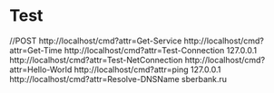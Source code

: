 Test
=====
//POST http://localhost/cmd?attr=Get-Service
     http://localhost/cmd?attr=Get-Time
     http://localhost/cmd?attr=Test-Connection 127.0.0.1
     http://localhost/cmd?attr=Test-NetConnection
     http://localhost/cmd?attr=Hello-World
     http://localhost/cmd?attr=ping 127.0.0.1
     http://localhost/cmd?attr=Resolve-DNSName sberbank.ru